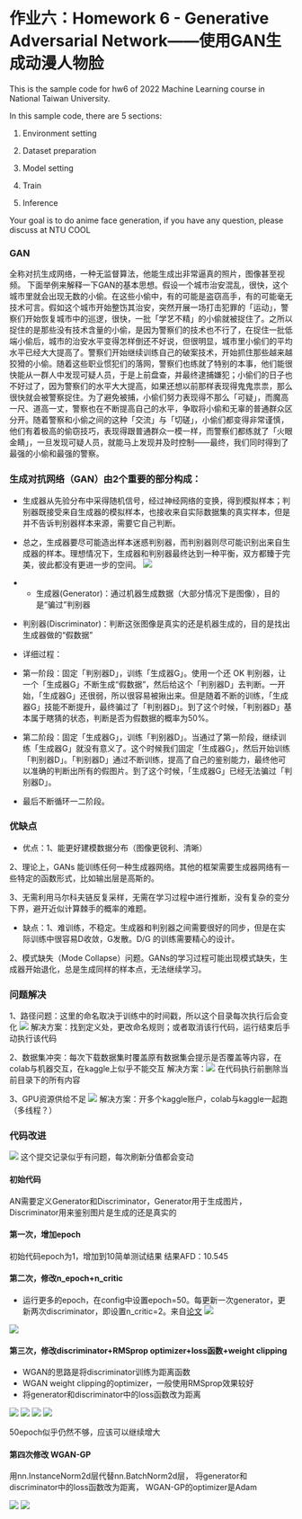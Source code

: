 # 作业六：Homework 6 - Generative Adversarial Network——使用GAN生成动漫人物脸

This is the sample code for hw6 of 2022 Machine Learning course in National Taiwan University. 

In this sample code, there are 5 sections:

1. Environment setting

2. Dataset preparation

3. Model setting

4. Train

5. Inference

Your goal is to do anime face generation, if you have any question, please discuss at NTU COOL 

###  GAN
全称对抗生成网络，一种无监督算法，他能生成出非常逼真的照片，图像甚至视频。 下面举例来解释一下GAN的基本思想。假设一个城市治安混乱，很快，这个城市里就会出现无数的小偷。在这些小偷中，有的可能是盗窃高手，有的可能毫无技术可言。假如这个城市开始整饬其治安，突然开展一场打击犯罪的「运动」，警察们开始恢复城市中的巡逻，很快，一批「学艺不精」的小偷就被捉住了。之所以捉住的是那些没有技术含量的小偷，是因为警察们的技术也不行了，在捉住一批低端小偷后，城市的治安水平变得怎样倒还不好说，但很明显，城市里小偷们的平均水平已经大大提高了。警察们开始继续训练自己的破案技术，开始抓住那些越来越狡猾的小偷。随着这些职业惯犯们的落网，警察们也练就了特别的本事，他们能很快能从一群人中发现可疑人员，于是上前盘查，并最终逮捕嫌犯；小偷们的日子也不好过了，因为警察们的水平大大提高，如果还想以前那样表现得鬼鬼祟祟，那么很快就会被警察捉住。为了避免被捕，小偷们努力表现得不那么「可疑」，而魔高一尺、道高一丈，警察也在不断提高自己的水平，争取将小偷和无辜的普通群众区分开。随着警察和小偷之间的这种「交流」与「切磋」，小偷们都变得非常谨慎，他们有着极高的偷窃技巧，表现得跟普通群众一模一样，而警察们都练就了「火眼金睛」，一旦发现可疑人员，就能马上发现并及时控制——最终，我们同时得到了最强的小偷和最强的警察。

### 生成对抗网络（GAN）由2个重要的部分构成：
* 生成器从先验分布中采得随机信号，经过神经网络的变换，得到模拟样本；判别器既接受来自生成器的模拟样本，也接收来自实际数据集的真实样本，但是并不告诉判别器样本来源，需要它自己判断。

* 总之，生成器要尽可能造出样本迷惑判别器，而判别器则尽可能识别出来自生成器的样本。理想情况下，生成器和判别器最终达到一种平衡，双方都臻于完美，彼此都没有更进一步的空间。
![](.作业六_images/3618678f.png)
* * 生成器(Generator)：通过机器生成数据（大部分情况下是图像），目的是“骗过”判别器
* 判别器(Discriminator)：判断这张图像是真实的还是机器生成的，目的是找出生成器做的“假数据”
* 详细过程：
* 第一阶段：固定「判别器D」，训练「生成器G」。使用一个还 OK 判别器，让一个「生成器G」不断生成“假数据”，然后给这个「判别器D」去判断。一开始，「生成器G」还很弱，所以很容易被揪出来。但是随着不断的训练，「生成器G」技能不断提升，最终骗过了「判别器D」。到了这个时候，「判别器D」基本属于瞎猜的状态，判断是否为假数据的概率为50%。
* 第二阶段：固定「生成器G」，训练「判别器D」。当通过了第一阶段，继续训练「生成器G」就没有意义了。这个时候我们固定「生成器G」，然后开始训练「判别器D」。「判别器D」通过不断训练，提高了自己的鉴别能力，最终他可以准确的判断出所有的假图片。到了这个时候，「生成器G」已经无法骗过「判别器D」。
* 最后不断循环一二阶段。

### 优缺点

* 优点：1、能更好建模数据分布（图像更锐利、清晰）

2、理论上，GANs 能训练任何一种生成器网络。其他的框架需要生成器网络有一些特定的函数形式，比如输出层是高斯的。

3、无需利用马尔科夫链反复采样，无需在学习过程中进行推断，没有复杂的变分下界，避开近似计算棘手的概率的难题。

* 缺点：1、难训练，不稳定。生成器和判别器之间需要很好的同步，但是在实际训练中很容易D收敛，G发散。D/G 的训练需要精心的设计。

2、模式缺失（Mode Collapse）问题。GANs的学习过程可能出现模式缺失，生成器开始退化，总是生成同样的样本点，无法继续学习。



### 问题解决
1、路径问题：这里的命名取决于训练中的时间戳，所以这个目录每次执行后会变化
![](.作业六_images/a07c9b69.png)
解决方案：找到定义处，更改命名规则；或者取消该行代码，运行结束后手动执行该代码

2、数据集冲突：每次下载数据集时覆盖原有数据集会提示是否覆盖等内容，在colab与机器交互，在kaggle上似乎不能交互
解决方案：![](.作业六_images/5e015390.png)
在代码执行前删除当前目录下的所有内容

3、GPU资源供给不足
![](.作业六_images/33ee80c4.png)
解决方案：开多个kaggle账户，colab与kaggle一起跑（多线程？）


### 代码改进
![](.作业六_images/9d7b1a0a.png)
这个提交记录似乎有问题，每次刷新分值都会变动

#### 初始代码
AN需要定义Generator和Discriminator，Generator用于生成图片，Discriminator用来鉴别图片是生成的还是真实的

#### 第一次，增加epoch
初始代码epoch为1，增加到10简单测试结果   结果AFD：10.545

#### 第二次，修改n_epoch+n_critic
* 运行更多的epoch，在config中设置epoch=50。每更新一次generator，更新两次discriminator，即设置n_critic=2。来自[论文](https://arxiv.org/abs/1406.2661)
![](.作业六_images/7492f0a7.png)

![](.作业六_images/c38f8b8a.png)

#### 第三次，修改discriminator+RMSprop optimizer+loss函数+weight clipping
* WGAN的思路是将discriminator训练为距离函数
* WGAN weight clipping的optimizer，一般使用RMSprop效果较好
* 将generator和discriminator中的loss函数改为距离

![](.作业六_images/d47fc761.png)
![](.作业六_images/34c60cc0.png)
![](.作业六_images/4251f36f.png)
![](.作业六_images/67b4d6cc.png)

50epoch似乎仍然不够，应该可以继续增大

#### 第四次修改 WGAN-GP
用nn.InstanceNorm2d层代替nn.BatchNorm2d层，
将generator和discriminator中的loss函数改为距离，
WGAN-GP的optimizer是Adam

![](.作业六_images/7fe7782f.png)
![](.作业六_images/ad6a7600.png)

